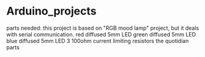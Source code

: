 # Arduino_projects

parts needed:
this project is based on "RGB mood lamp" project, but it deals with serial communication.
red diffused 5mm LED
green diffused 5mm LED
blue diffused 5mm LED
3 100ohm current limiting resistors
the quotidian parts